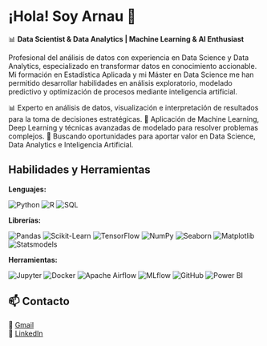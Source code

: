 # ¡Hola! Soy Arnau 👋

📊 **Data Scientist & Data Analytics | Machine Learning & AI Enthusiast**

Profesional del análisis de datos con experiencia en Data Science y Data Analytics, especializado en transformar datos en conocimiento accionable. Mi formación en Estadística Aplicada y mi Máster en Data Science me han permitido desarrollar habilidades en análisis exploratorio, modelado predictivo y optimización de procesos mediante inteligencia artificial.

📊 Experto en análisis de datos, visualización e interpretación de resultados para la toma de decisiones estratégicas.
🚀 Aplicación de Machine Learning, Deep Learning y técnicas avanzadas de modelado para resolver problemas complejos.
🎯 Buscando oportunidades para aportar valor en Data Science, Data Analytics e Inteligencia Artificial.

## Habilidades y Herramientas

**Lenguajes:**  

![Python](https://img.shields.io/badge/Python-3776AB?style=for-the-badge&logo=python&logoColor=white) ![R](https://img.shields.io/badge/R-276DC3?style=for-the-badge&logo=r&logoColor=white) ![SQL](https://img.shields.io/badge/SQL-CC2927?style=for-the-badge&logo=microsoft-sql-server&logoColor=white)  

**Librerías:**  

![Pandas](https://img.shields.io/badge/pandas-150458?style=for-the-badge&logo=pandas&logoColor=white)  ![Scikit-Learn](https://img.shields.io/badge/scikit--learn-F7931E?style=for-the-badge&logo=scikit-learn&logoColor=white)  ![TensorFlow](https://img.shields.io/badge/TensorFlow-FF6F00?style=for-the-badge&logo=tensorflow&logoColor=white)  ![NumPy](https://img.shields.io/badge/NumPy-013243?style=for-the-badge&logo=numpy&logoColor=white)  ![Seaborn](https://img.shields.io/badge/Seaborn-1f77b4?style=for-the-badge&logo=python&logoColor=white)  ![Matplotlib](https://img.shields.io/badge/Matplotlib-008080?style=for-the-badge&logo=python&logoColor=white)  ![Statsmodels](https://img.shields.io/badge/Statsmodels-ffdd55?style=for-the-badge&logo=python&logoColor=black)  

**Herramientas:**  

![Jupyter](https://img.shields.io/badge/Jupyter-F37626?style=for-the-badge&logo=jupyter&logoColor=white)  ![Docker](https://img.shields.io/badge/Docker-2496ED?style=for-the-badge&logo=docker&logoColor=white)  ![Apache Airflow](https://img.shields.io/badge/Apache%20Airflow-017CEE?style=for-the-badge&logo=apache-airflow&logoColor=white)  ![MLflow](https://img.shields.io/badge/MLflow-0194E2?style=for-the-badge&logo=mlflow&logoColor=white)  ![GitHub](https://img.shields.io/badge/GitHub-181717?style=for-the-badge&logo=github&logoColor=white)  ![Power BI](https://img.shields.io/badge/Power%20BI-F2C811?style=for-the-badge&logo=power-bi&logoColor=black)  

## 📫 Contacto

📩 [Gmail](mailto:urbina.arnau@gmail.com)  
💼 [LinkedIn](https://www.linkedin.com/in/arnau-urbina-lopez/)  

